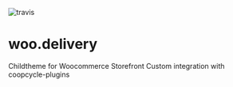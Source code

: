 

![travis](https://travis-ci.org/PasLoin/woo.delivery.svg?branch=master)
# woo.delivery
 Childtheme for Woocommerce Storefront
 Custom integration with coopcycle-plugins
